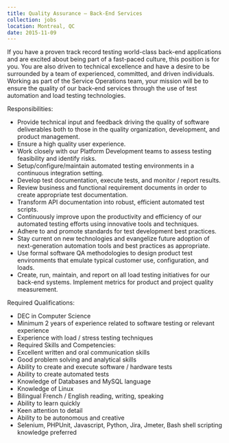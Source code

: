 ```yaml
---
title: Quality Assurance – Back-End Services
collection: jobs
location: Montreal, QC
date: 2015-11-09
---
```


If you have a proven track record testing world-class back-end applications and are excited about being part of a fast-paced culture, this position is for you. You are also driven to technical excellence and have a desire to be surrounded by a team of experienced, committed, and driven individuals. Working as part of the Service Operations team, your mission will be to ensure the quality of our back-end services through the use of test automation and load testing technologies.  
 

Responsibilities:

- Provide technical input and feedback driving the quality of software deliverables both to those in the quality organization, development, and product management.
- Ensure a high quality user experience.
- Work closely with our Platform Development teams to assess testing feasibility and identify risks.
- Setup/configure/maintain automated testing environments in a continuous integration setting.
- Develop test documentation, execute tests, and monitor / report results.
- Review business and functional requirement documents in order to create appropriate test documentation.
- Transform API documentation into robust, efficient automated test scripts. 
- Continuously improve upon the productivity and efficiency of our automated testing efforts using innovative tools and techniques.
- Adhere to and promote standards for test development best practices.
- Stay current on new technologies and evangelize future adoption of next-generation automation tools and best practices as appropriate.
- Use formal software QA methodologies to design product test environments that emulate typical customer use, configuration, and loads.
- Create, run, maintain, and report on all load testing initiatives for our back-end systems.
Implement metrics for product and project quality measurement.
 

Required Qualifications:

- DEC in Computer Science
- Minimum 2 years of experience related to software testing or relevant experience
- Experience with load / stress testing techniques
- Required Skills and Competencies: 
- Excellent written and oral communication skills
- Good problem solving and analytical skills
- Ability to create and execute software / hardware tests
- Ability to create automated tests
- Knowledge of Databases and MySQL language
- Knowledge of Linux
- Bilingual French / English reading, writing, speaking
- Ability to learn quickly
- Keen attention to detail
- Ability to be autonomous and creative
- Selenium, PHPUnit, Javascript, Python, Jira, Jmeter, Bash shell scripting knowledge preferred